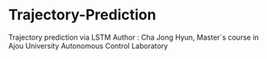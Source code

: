 # Trajectory-Prediction
Trajectory prediction via LSTM
Author : Cha Jong Hyun, Master`s course in Ajou University Autonomous Control Laboratory
